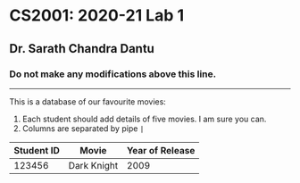 # CS2001: 2020-21 Lab 1
## Dr. Sarath Chandra Dantu

### Do not make any modifications above this line.
---

This is a database of our favourite movies:

1. Each student should add details of five movies. I am sure you can.
2. Columns are separated by pipe `|`

Student ID | Movie | Year of Release 
--- | --- | ---
123456 | Dark Knight | 2009
